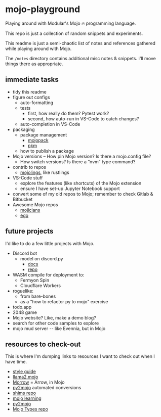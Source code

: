 # mojo-playground

Playing around with Modular's Mojo 🔥 programming language.

This repo is just a collection of random snippets and experiments.

This readme is just a semi-chaotic list of notes and references
gathered while playing around with Mojo.

The `/notes` directory contains additional misc notes & snippets. I'll move
things there as appropriate.

## immediate tasks

- tidy this readme
- figure out configs
  - auto-formatting
  - tests
    - first, how really do them? Pytest work?
    - second, how auto-run in VS-Code to catch changes?
  - auto-completion in VS-Code
- packaging
  - package management
    - [mojopack](https://github.com/kernhanda/mojopack)
    - [pkm](https://github.com/Hammad-hab/pkm)
  - how to publish a package
- Mojo versions
  – How pin Mojo version? Is there a mojo.config file?
  - How switch versions? Is there a “nvm” type command?
- contrib to repos
  - [mojolings](https://github.com/dbusteed/mojolings), like rustlings
- VS-Code stuff
  - explore the features (like shortcuts) of the Mojo extension
  - ensure I have set-up Jupyter Notebook support
- convert some of my old repos to Mojo; remember to check Gitlab & Bitbucket
- Awesome Mojo repos
  - [mojicians](https://github.com/mojicians/awesome-mojo)
  - [ego](https://github.com/ego/awesome-mojo)

## future projects

I'd like to do a few little projects with Mojo.

- Discord bot
  - model on discord.py
    - [docs](https://discordpy.readthedocs.io/en/stable/)
    - [repo](https://github.com/Rapptz/discord.py)
- WASM compile for deployment to:
  - Fermyon Spin
  - Cloudflare Workers
- roguelike:
  - from bare-bones
  - as a "how to refactor py to mojo" exercise
- todo.app
- 2048 game
- Mojo website? Like, make a demo blog?
- search for other code samples to explore
- mojo mud server -- like Evennia, but in Mojo

## resources to check-out

This is where I'm dumping links to resources I want to check out when I have time.

- [style guide](https://github.com/modularml/mojo/blob/nightly/stdlib/docs/style-guide.md)
- [llama2.mojo](https://github.com/tairov/llama2.mojo)
- [Morrow](https://github.com/mojoto/morrow.mojo) = Arrow, in Mojo
- [py2mojo](https://github.com/msaelices/py2mojo) automated conversions
- [shims repo](https://github.com/lsh/shims)
- [mojo learning](https://github.com/rd4com/mojo-learning)
- [py2mojo](https://github.com/msaelices/py2mojo)
- [Mojo Types repo](https://github.com/Moosems/Mojo-Types)
